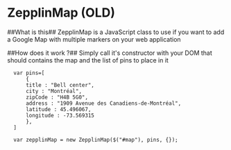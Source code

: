 ZepplinMap (OLD)
==========

##What is this##
ZepplinMap is a JavaScript class to use if you want to add a Google Map with multiple markers on your web application

##How does it work ?##
Simply call it's constructor with your DOM that should contains the map and the list of pins to place in it
```
  var pins=[
      {
      title : "Bell center",
      city : "Montréal",
      zipCode : "H4B 5G0",
      address : "1909 Avenue des Canadiens-de-Montréal",
      latitude : 45.496067,
      longitude : -73.569315
      },
  ]

  var zepplinMap = new ZepplinMap($("#map"), pins, {});
```
